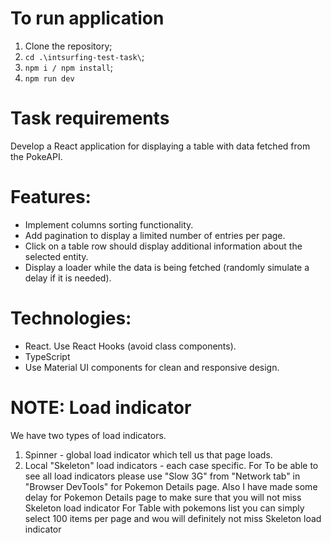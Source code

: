 # To run application
1. Clone the repository;
2. `cd .\intsurfing-test-task\`;
3. `npm i / npm install`;
4. `npm run dev`


# Task requirements
Develop a React application for displaying a table with data fetched from the PokeAPI.
# Features:
- Implement columns sorting functionality.
- Add pagination to display a limited number of entries per page.
- Click on a table row should display additional information about the selected entity.
- Display a loader while the data is being fetched (randomly simulate a delay if it is needed).

# Technologies:
- React. Use React Hooks (avoid class components).
-  TypeScript
-  Use Material UI components for clean and responsive design.



# NOTE: Load indicator
We have two types of load indicators. 
1. Spinner - global load indicator which tell us that page loads.
2. Local "Skeleton" load indicators - each case specific.
For 
To be able to see all load indicators please use "Slow 3G" from "Network tab" in "Browser DevTools" for Pokemon Details page. Also I have made some delay for Pokemon Details page to make sure that you will not miss Skeleton load indicator
For Table with pokemons list you can simply select 100 items per page and wou will definitely not miss Skeleton load indicator
